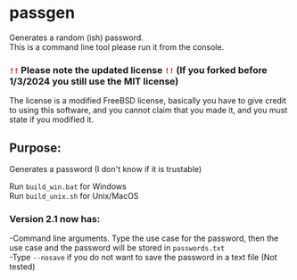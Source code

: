 # passgen
Generates a random (ish) password.<br>
This is a command line tool please run it from the console.

### <code style="color : red">!!</code> Please note the updated license <code style="color : red">!!</code> (If you forked before 1/3/2024 you still use the MIT license)<br>
The license is a modified FreeBSD license, basically you have to give credit to using this software, and you cannot claim that you made it, and you must state if you modified it.

## Purpose:
Generates a password (I don't know if it is trustable)

Run `build_win.bat` for Windows<br>
Run `build_unix.sh` for Unix/MacOS

### Version 2.1 now has:
-Command line arguments. Type the use case for the password, then the use case and the password will be stored in `passwords.txt`<br>
-Type `--nosave` if you do not want to save the password in a text file (Not tested)
